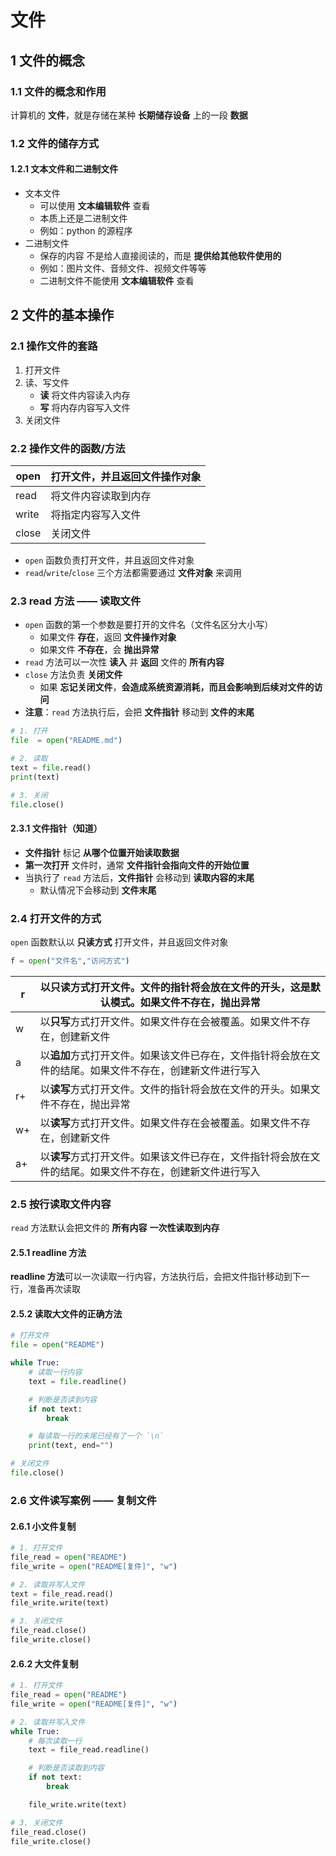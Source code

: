 # 文件

## 1 文件的概念

### 1.1 文件的概念和作用

计算机的 **文件**，就是存储在某种 **长期储存设备** 上的一段 **数据**

### 1.2 文件的储存方式

#### **1.2.1 文本文件和二进制文件**

* 文本文件
  * 可以使用 **文本编辑软件** 查看
  * 本质上还是二进制文件
  * 例如：python 的源程序
* 二进制文件
  * 保存的内容 不是给人直接阅读的，而是 **提供给其他软件使用的**
  * 例如：图片文件、音频文件、视频文件等等
  * 二进制文件不能使用 **文本编辑软件** 查看

## 2 文件的基本操作

### 2.1 操作文件的套路

1. 打开文件
2. 读、写文件
   * **读** 将文件内容读入内存
   * **写** 将内存内容写入文件
3. 关闭文件

### 2.2 操作文件的函数/方法

| open  | 打开文件，并且返回文件操作对象 |
| ----- | --------------- |
| read  | 将文件内容读取到内存      |
| write | 将指定内容写入文件       |
| close | 关闭文件            |

* `open` 函数负责打开文件，并且返回文件对象
* `read`/`write`/`close` 三个方法都需要通过 **文件对象** 来调用

### 2.3 read 方法 —— 读取文件

* `open` 函数的第一个参数是要打开的文件名（文件名区分大小写）
  * 如果文件 **存在**，返回 **文件操作对象**
  * 如果文件 **不存在**，会 **抛出异常**
* `read` 方法可以一次性 **读入** 并 **返回** 文件的 **所有内容**
* `close` 方法负责 **关闭文件**
  * 如果 **忘记关闭文件**，**会造成系统资源消耗，而且会影响到后续对文件的访问**
* **注意**：`read` 方法执行后，会把 **文件指针** 移动到 **文件的末尾**

```python
# 1. 打开
file  = open("README.md")

# 2. 读取
text = file.read()
print(text)

# 3. 关闭
file.close()
```

#### **2.3.1 文件指针（知道）**

* **文件指针** 标记 **从哪个位置开始读取数据**
* **第一次打开** 文件时，通常 **文件指针会指向文件的开始位置**
* 当执行了 `read` 方法后，**文件指针** 会移动到 **读取内容的末尾**
  * 默认情况下会移动到 **文件末尾**

### **2.4 打开文件的方式**

`open` 函数默认以 **只读方式** 打开文件，并且返回文件对象

```python
f = open("文件名","访问方式")
```

| r  | 以**只读**方式打开文件。文件的指针将会放在文件的开头，这是**默认模式**。如果文件不存在，抛出异常   |
| -- | ------------------------------------------------------ |
| w  | 以**只写**方式打开文件。如果文件存在会被覆盖。如果文件不存在，创建新文件                 |
| a  | 以**追加**方式打开文件。如果该文件已存在，文件指针将会放在文件的结尾。如果文件不存在，创建新文件进行写入 |
| r+ | 以**读写**方式打开文件。文件的指针将会放在文件的开头。如果文件不存在，抛出异常              |
| w+ | 以**读写**方式打开文件。如果文件存在会被覆盖。如果文件不存在，创建新文件                 |
| a+ | 以**读写**方式打开文件。如果该文件已存在，文件指针将会放在文件的结尾。如果文件不存在，创建新文件进行写入 |

### 2.5 按行读取文件内容

`read` 方法默认会把文件的 **所有内容** **一次性读取到内存**

#### **2.5.1 readline 方法**

**readline 方法**可以一次读取一行内容，方法执行后，会把文件指针移动到下一行，准备再次读取

#### 2.5.2 读取大文件的正确方法

```python
# 打开文件
file = open("README")

while True:
    # 读取一行内容
    text = file.readline()

    # 判断是否读到内容
    if not text:
        break

    # 每读取一行的末尾已经有了一个 `\n`
    print(text, end="")

# 关闭文件
file.close()
```

### 2.6 文件读写案例 —— 复制文件

#### 2.6.1 小文件复制

```python
# 1. 打开文件
file_read = open("README")
file_write = open("README[复件]", "w")

# 2. 读取并写入文件
text = file_read.read()
file_write.write(text)

# 3. 关闭文件
file_read.close()
file_write.close()
```

#### 2.6.2 大文件复制

```python
# 1. 打开文件
file_read = open("README")
file_write = open("README[复件]", "w")

# 2. 读取并写入文件
while True:
    # 每次读取一行
    text = file_read.readline()

    # 判断是否读取到内容
    if not text:
        break

    file_write.write(text)

# 3. 关闭文件
file_read.close()
file_write.close()
```
